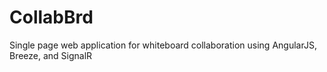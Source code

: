 CollabBrd
=========

Single page web application for whiteboard collaboration using AngularJS, Breeze, and SignalR
